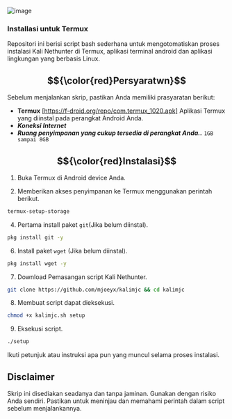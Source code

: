![image](https://github.com/user-attachments/assets/b9f9cb33-697c-4923-9fec-156558006e17)

###  Installasi untuk Termux

Repositori ini berisi script bash sederhana untuk mengotomatiskan proses instalasi Kali Nethunter di Termux, aplikasi terminal android dan aplikasi lingkungan yang berbasis Linux.

## $${\color{red}Persyaratwn}$$

Sebelum menjalankan skrip, pastikan Anda memiliki prasyaratan berikut:

- **Termux** [https://f-droid.org/repo/com.termux_1020.apk] Aplikasi Termux yang diinstal pada perangkat Android Anda.
- ***Koneksi Internet***
- ***Ruang penyimpanan yang cukup tersedia di perangkat Anda..*** `1GB sampai 8GB`

## $${\color{red}Instalasi}$$

1. Buka Termux di Android device Anda.

2. Memberikan akses penyimpanan ke Termux menggunakan perintah berikut.
```bash
termux-setup-storage
```
4. Pertama install paket `git`(Jika belum diinstal).
```bash
pkg install git -y
```

6. Install paket `wget` (Jika belum diinstal).
```bash
pkg install wget -y 
```
7. Download Pemasangan script Kali Nethunter.
```bash
git clone https://github.com/mjoeyx/kalimjc && cd kalimjc
```
8. Membuat script dapat dieksekusi.
```bash
chmod +x kalimjc.sh setup
```
9. Eksekusi script.
```bash
./setup
```

Ikuti petunjuk atau instruksi apa pun yang muncul selama proses instalasi.

## Disclaimer

Skrip ini disediakan seadanya dan tanpa jaminan. Gunakan dengan risiko Anda sendiri. Pastikan untuk meninjau dan memahami perintah dalam script sebelum menjalankannya.
